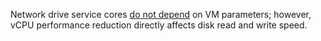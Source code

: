Network drive service cores [do not depend](../../vpc/concepts/software-accelerated-network.md#reg-vm) on VM parameters; however, vCPU performance reduction directly affects disk read and write speed.